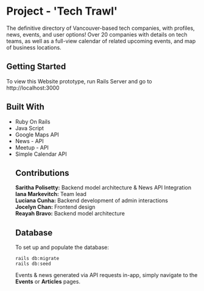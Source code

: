 # Project - 'Tech Trawl'

The definitive directory of Vancouver-based tech companies, with profiles, news, events, and user options! Over 20 companies with details on tech teams, as well as a full-view calendar of related upcoming events, and map of business locations. 

## Getting Started

To view this Website prototype, run Rails Server and go to http://localhost:3000

## Built With

<ul>
<li> Ruby On Rails </li>
<li> Java Script </li>
<li> Google Maps API </li>
<li> News - API </li>
<li> Meetup - API </li>
<li> Simple Calendar API </li>

## Contributions

<b>Saritha Polisetty:</b> Backend model architecture & News API Integration
<br>
<b>Iana Markevitch:</b> Team lead
<br>
<b>Luciana Cunha:</b> Backend development of admin interactions
<br>
<b>Jocelyn Chan:</b> Frontend design
<br>
<b>Reayah Bravo:</b> Backend model architecture

## Database

To set up and populate the database:
```
rails db:migrate
rails db:seed
```
Events & news generated via API requests in-app, simply navigate to the <b>Events</b> or <b>Articles</b> pages.